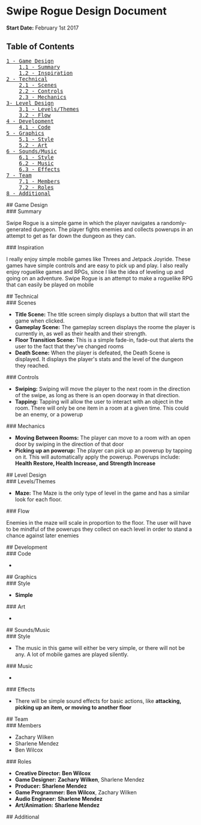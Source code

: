 # Swipe Rogue Design Document
**Start Date:** February 1st 2017

## Table of Contents
<pre>
<a href="#1">1 - Game Design</a>
    <a href="#1.1">1.1 - Summary</a>
    <a href="#1.2">1.2 - Inspiration</a>
<a href="#2">2 - Technical</a>
    <a href="#2.1">2.1 - Scenes</a>
    <a href="#2.2">2.2 - Controls</a>
    <a href="#2.3">2.3 - Mechanics</a>
<a href="#3">3- Level Design</a>
    <a href="#3.1">3.1 - Levels/Themes</a>
    <a href="#3.2">3.2 - Flow</a>
<a href="#4">4 - Development</a>
    <a href="#4.1">4.1 - Code</a>
<a href="#5">5 - Graphics</a>
    <a href="#5.1">5.1 - Style</a>
    <a href="#5.2">5.2 - Art</a>
<a href="#6">6 - Sounds/Music</a>
    <a href="#6.1">6.1 - Style</a>
    <a href="#6.2">6.2 - Music</a>
    <a href="#6.3">6.3 - Effects</a>
<a href="#7">7 - Team</a>
	<a href="#7.1">7.1 - Members</a>
	<a href="#7.2">7.2 - Roles</a>
<a href="#8">8 - Additional</a>
</pre>

<div id="1"></div>
## Game Design

<div id="1.1"></div>
### Summary

Swipe Rogue is a simple game in which the player navigates a randomly-generated dungeon. The player fights enemies and collects powerups in an attempt to get as far down the dungeon as they can.


<div id="1.2"></div>
### Inspiration

I really enjoy simple mobile games like Threes and Jetpack Joyride. These games have simple controls and are easy to pick up and play. I also really enjoy roguelike games and RPGs, since I like the idea of leveling up and going on an adventure. Swipe Rogue is an attempt to make a roguelike RPG that can easily be played on mobile


<div id="2"></div>
## Technical


<div id="2.1"></div>
### Scenes

- **Title Scene:** The title screen simply displays a button that will start the game when clicked.
- **Gameplay Scene:** The gameplay screen displays the roome the player is currently in, as well as their health and their strength.
- **Floor Transition Scene:** This is a simple fade-in, fade-out that alerts the user to the fact that they've changed rooms
- **Death Scene:** When the player is defeated, the Death Scene is displayed. It displays the player's stats and the level of the dungeon they reached.


<div id="2.2"></div>
### Controls

- **Swiping:** Swiping will move the player to the next room in the direction of the swipe, as long as there is an open doorway in that direction.
- **Tapping:** Tapping will allow the user to interact with an object in the room. There will only be one item in a room at a given time. This could be an enemy, or a powerup


<div id="2.3"></div>
### Mechanics

- **Moving Between Rooms:** The player can move to a room with an open door by swiping in the direction of that door
- **Picking up an powerup:** The player can pick up an powerup by tapping on it. This will automatically apply the powerup. Powerups include: **Health Restore, Health Increase, and Strength Increase**

<div id="3"></div>
## Level Design

<div id="3.1"></div>
### Levels/Themes

- **Maze:** The Maze is the only type of level in the game and has a similar look for each floor. 

<div id="3.2"></div>
### Flow

Enemies in the maze will scale in proportion to the floor. The user will have to be mindful of the powerups they collect on each level in order to stand a chance against later enemies

<div id="4"></div>
## Development

<div id="4.1"></div>
### Code

- 

<div id="5"></div>
## Graphics

<div id="5.1"></div>
### Style

- **Simple**

<div id="5.2"></div>
### Art

- 

<div id="6"></div>
## Sounds/Music

<div id="6.1"></div>
### Style

- The music in this game will either be very simple, or there will not be any. A lot of mobile games are played silently.

<div id="6.2"></div>
### Music

- 

<div id="6.3"></div>
### Effects

- There will be simple sound effects for basic actions, like **attacking, picking up an item, or moving to another floor**

<div id="7"></div>
## Team

<div id="7.1"></div>
### Members

- Zachary Wilken
- Sharlene Mendez
- Ben Wilcox

<div id="7.2"></div>
### Roles

- **Creative Director:** **Ben Wilcox**
- **Game Designer:** **Zachary Wilken**, Sharlene Mendez
- **Producer:** **Sharlene Mendez**
- **Game Programmer:** **Ben Wilcox**, Zachary Wilken
- **Audio Engineer:** **Sharlene Mendez**
- **Art/Animation:** **Sharlene Mendez**

<div id="8"></div>
## Additional
